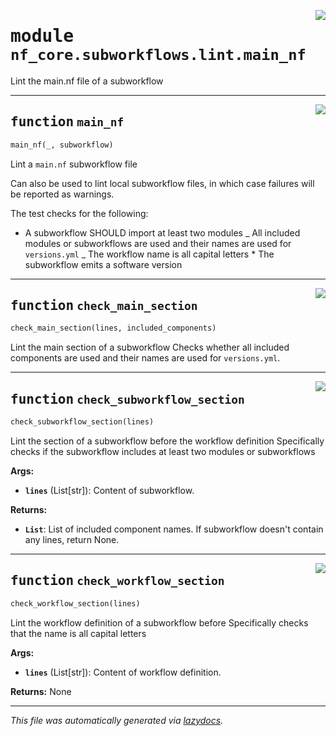 <!-- markdownlint-disable -->

<a href="../../../../../../tools/nf_core/subworkflows/lint/main_nf.py#L0"><img align="right" style="float:right;" src="https://img.shields.io/badge/-source-cccccc?style=flat-square"></a>

# <kbd>module</kbd> `nf_core.subworkflows.lint.main_nf`

Lint the main.nf file of a subworkflow

---

<a href="../../../../../../tools/nf_core/subworkflows/lint/main_nf.py#L11"><img align="right" style="float:right;" src="https://img.shields.io/badge/-source-cccccc?style=flat-square"></a>

## <kbd>function</kbd> `main_nf`

```python
main_nf(_, subworkflow)
```

Lint a `main.nf` subworkflow file

Can also be used to lint local subworkflow files, in which case failures will be reported as warnings.

The test checks for the following:

- A subworkflow SHOULD import at least two modules _ All included modules or subworkflows are used and their names are used for `versions.yml` _ The workflow name is all capital letters \* The subworkflow emits a software version

---

<a href="../../../../../../tools/nf_core/subworkflows/lint/main_nf.py#L102"><img align="right" style="float:right;" src="https://img.shields.io/badge/-source-cccccc?style=flat-square"></a>

## <kbd>function</kbd> `check_main_section`

```python
check_main_section(lines, included_components)
```

Lint the main section of a subworkflow Checks whether all included components are used and their names are used for `versions.yml`.

---

<a href="../../../../../../tools/nf_core/subworkflows/lint/main_nf.py#L155"><img align="right" style="float:right;" src="https://img.shields.io/badge/-source-cccccc?style=flat-square"></a>

## <kbd>function</kbd> `check_subworkflow_section`

```python
check_subworkflow_section(lines)
```

Lint the section of a subworkflow before the workflow definition Specifically checks if the subworkflow includes at least two modules or subworkflows

**Args:**

- <b>`lines`</b> (List[str]): Content of subworkflow.

**Returns:**

- <b>`List`</b>: List of included component names. If subworkflow doesn't contain any lines, return None.

---

<a href="../../../../../../tools/nf_core/subworkflows/lint/main_nf.py#L194"><img align="right" style="float:right;" src="https://img.shields.io/badge/-source-cccccc?style=flat-square"></a>

## <kbd>function</kbd> `check_workflow_section`

```python
check_workflow_section(lines)
```

Lint the workflow definition of a subworkflow before Specifically checks that the name is all capital letters

**Args:**

- <b>`lines`</b> (List[str]): Content of workflow definition.

**Returns:**
None

---

_This file was automatically generated via [lazydocs](https://github.com/ml-tooling/lazydocs)._
